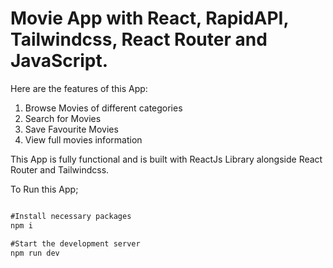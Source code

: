 # Movie App with React, RapidAPI, Tailwindcss, React Router and JavaScript.


Here are the features of this App:
1. Browse Movies of different categories
2. Search for Movies
3. Save Favourite Movies
4. View full movies information


This App is fully functional and is built with ReactJs Library alongside React Router and Tailwindcss.

To Run this App;
```js

#Install necessary packages
npm i

#Start the development server
npm run dev 

```